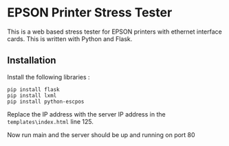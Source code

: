 # EPSON Printer Stress Tester

This is a web based stress tester for EPSON printers with ethernet interface cards. This is written with Python and Flask.

## Installation

Install the following libraries :

```shell
pip install flask
pip install lxml
pip install python-escpos
```

Replace the IP address with the server IP address in the `templates\index.html` line 125.

Now run main and the  server should be up and running on port 80